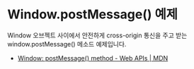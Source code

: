 # Window.postMessage() 예제

Window 오브젝트 사이에서 안전하게 cross-origin 통신을 주고 받는 window.postMessage() 메소드 예제입니다.

- [Window: postMessage() method - Web APIs | MDN](https://developer.mozilla.org/ko/docs/Web/API/Window/postMessage)
